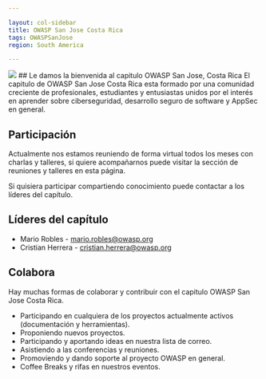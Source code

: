 ```yaml
---

layout: col-sidebar
title: OWASP San Jose Costa Rica
tags: OWASPSanJose
region: South America

---
```

<img src="assets/img/owasp_top.jpeg" />
## Le damos la bienvenida al capitulo OWASP San Jose, Costa Rica
El capitulo de OWASP San Jose Costa Rica esta formado por una comunidad creciente de profesionales, estudiantes y entusiastas unidos por el interés en aprender sobre ciberseguridad, desarrollo seguro de software y AppSec en general.

## Participación
Actualmente nos estamos reuniendo de forma virtual todos los meses con charlas y talleres, si quiere acompañarnos puede visitar la sección de reuniones y talleres en esta página.

Si quisiera participar compartiendo conocimiento puede contactar a los líderes del capítulo.

## Líderes del capítulo

 - Mario Robles - mario.robles@owasp.org
 - Cristian Herrera - cristian.herrera@owasp.org

## Colabora
Hay muchas formas de colaborar y contribuir con el capitulo OWASP San Jose Costa Rica.

 - Participando en cualquiera de los proyectos actualmente activos (documentación y herramientas).
 - Proponiendo nuevos proyectos.
 - Participando y aportando ideas en nuestra lista de correo.
 - Asistiendo a las conferencias y reuniones.
 - Promoviendo y dando soporte al proyecto OWASP en general.
 - Coffee Breaks y rifas en nuestros eventos.
